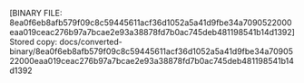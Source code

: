 [BINARY FILE: 8ea0f6eb8afb579f09c8c59445611acf36d1052a5a41d9fbe34a7090522000eaa019ceac276b97a7bcae2e93a38878fd7b0ac745deb481198541b14d1392]
Stored copy: docs/converted-binary/8ea0f6eb8afb579f09c8c59445611acf36d1052a5a41d9fbe34a7090522000eaa019ceac276b97a7bcae2e93a38878fd7b0ac745deb481198541b14d1392
